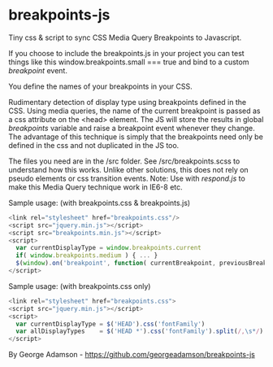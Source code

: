 breakpoints-js
==============

Tiny css & script to sync CSS Media Query Breakpoints to Javascript.

If you choose to include the breakpoints.js in your project you can test things like this window.breakpoints.small === true and bind to a custom *breakpoint* event.

You define the names of your breakpoints in your CSS.

Rudimentary detection of display type using breakpoints defined in the CSS. 
Using media queries, the name of the current breakpoint is passed as a css attribute on the &lt;head&gt; element.
The JS will store the results in global *breakpoints* variable and raise a breakpoint event whenever they change. 
The advantage of this technique is simply that the breakpoints need only be defined in the css and not duplicated in the JS too.

The files you need are in the /src folder. See /src/breakpoints.scss to understand how this works. Unlike other solutions, this does not rely on pseudo elements or css transition events. 
Note: Use with *respond.js* to make this Media Query technique work in IE6-8 etc.

Sample usage: (with breakpoints.css & breakpoints.js)
```javascript
<link rel="stylesheet" href="breakpoints.css"/>
<script src="jquery.min.js"></script>
<script src="breakpoints.min.js"></script>
<script>
  var currentDisplayType = window.breakpoints.current                  // Eg: "large"
  if( window.breakpoints.medium ) { ... }
  $(window).on('breakpoint', function( currentBreakpoint, previousBreakpoint ){ ... } )
</script>
```

Sample usage: (with breakpoints.css only)
```javascript
<link rel="stylesheet" href="breakpoints.css">
<script src="jquery.min.js"></script>
<script>
  var currentDisplayType = $('HEAD').css('fontFamily')                 // Eg: "large"
  var allDisplayTypes    = $('HEAD *').css('fontFamily').split(/,\s*/) // Eg: ["defaultbreakpoint", "small", "medium", "large"]
</script>
```

By George Adamson - https://github.com/georgeadamson/breakpoints-js
